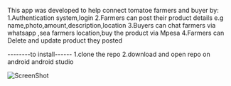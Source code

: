 This app was developed to help connect tomatoe farmers and buyer by:
1.Authentication system,login
2.Farmers can post their product details e.g name,photo,amount,description,location
3.Buyers can chat farmers via whatsapp ,sea farmers location,buy the product via Mpesa
4.Farmers can Delete and update product they posted

--------to install------
1.clone the repo
2.download and open repo on android android studio
       
![ScreenShot](https://raw.githubusercontent.com/i-saumitra/Voice-controlled-MP3-Player/master/screenshot.jpg)
     
